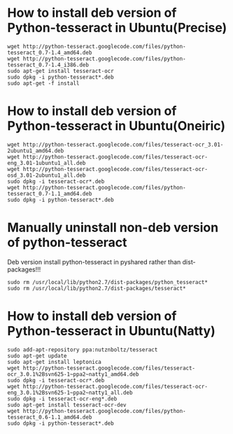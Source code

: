 # How to install deb version of Python-tesseract in Ubuntu(Precise) #
```
wget http://python-tesseract.googlecode.com/files/python-tesseract_0.7-1.4_amd64.deb
wget http://python-tesseract.googlecode.com/files/python-tesseract_0.7-1.4_i386.deb
sudo apt-get install tesseract-ocr
sudo dpkg -i python-tesseract*.deb
sudo apt-get -f install
```



# How to install deb version of Python-tesseract in Ubuntu(Oneiric) #
```
wget http://python-tesseract.googlecode.com/files/tesseract-ocr_3.01-2ubuntu1_amd64.deb
wget http://python-tesseract.googlecode.com/files/tesseract-ocr-eng_3.01-1ubuntu1_all.deb
wget http://python-tesseract.googlecode.com/files/tesseract-ocr-osd_3.01-2ubuntu1_all.deb
sudo dpkg -i tesseract-ocr*.deb
wget http://python-tesseract.googlecode.com/files/python-tesseract_0.7-1.1_amd64.deb
sudo dpkg -i python-tesseract*.deb

```

# Manually uninstall non-deb version of python-tesseract #
Deb version install python-tesseract in pyshared rather than
dist-packages!!!
```
sudo rm /usr/local/lib/python2.7/dist-packages/python_tesseract* 
sudo rm /usr/local/lib/python2.7/dist-packages/tesseract* 
```

# How to install deb version of Python-tesseract in Ubuntu(Natty) #
```
sudo add-apt-repository ppa:nutznboltz/tesseract
sudo apt-get update
sudo apt-get install leptonica
wget http://python-tesseract.googlecode.com/files/tesseract-ocr_3.0.1%2Bsvn625-1~ppa2~natty1_amd64.deb
sudo dpkg -i tesseract-ocr*.deb
wget http://python-tesseract.googlecode.com/files/tesseract-ocr-eng_3.0.1%2Bsvn625-1~ppa2~natty1_all.deb
sudo dpkg -i tesseract-ocr-eng*.deb
sudo apt-get install tesseract-ocr-dev
wget http://python-tesseract.googlecode.com/files/python-tesseract_0.6-1.1_amd64.deb
sudo dpkg -i python-tesseract*.deb

```